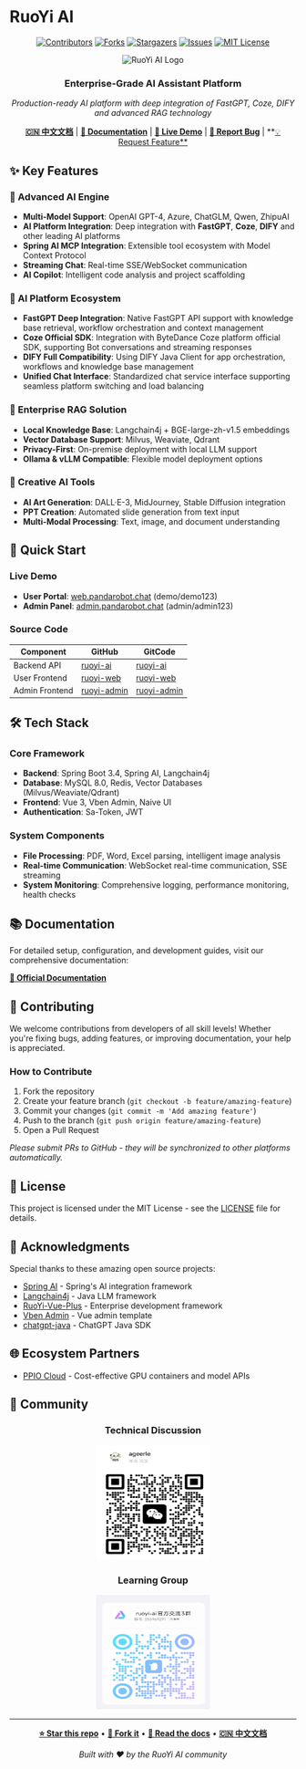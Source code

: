 
# RuoYi AI

<div align="center">

[![Contributors][contributors-shield]][contributors-url]
[![Forks][forks-shield]][forks-url]
[![Stargazers][stars-shield]][stars-url]
[![Issues][issues-shield]][issues-url]
[![MIT License][license-shield]][license-url]

<img src="image/00.png" alt="RuoYi AI Logo" width="120" height="120">

### Enterprise-Grade AI Assistant Platform

*Production-ready AI platform with deep integration of FastGPT, Coze, DIFY and advanced RAG technology*

**[🇨🇳 中文文档](README_CN.md)** | **[📖 Documentation](https://doc.pandarobot.chat)** | **[🚀 Live Demo](https://web.pandarobot.chat)** | **[🐛 Report Bug](https://github.com/ageerle/ruoyi-ai/issues)** | **[💡 Request Feature**](https://github.com/ageerle/ruoyi-ai/issues)

</div>


## ✨ Key Features

### 🤖 Advanced AI Engine
- **Multi-Model Support**: OpenAI GPT-4, Azure, ChatGLM, Qwen, ZhipuAI
- **AI Platform Integration**: Deep integration with **FastGPT**, **Coze**, **DIFY** and other leading AI platforms
- **Spring AI MCP Integration**: Extensible tool ecosystem with Model Context Protocol
- **Streaming Chat**: Real-time SSE/WebSocket communication
- **AI Copilot**: Intelligent code analysis and project scaffolding

### 🌟 AI Platform Ecosystem
- **FastGPT Deep Integration**: Native FastGPT API support with knowledge base retrieval, workflow orchestration and context management
- **Coze Official SDK**: Integration with ByteDance Coze platform official SDK, supporting Bot conversations and streaming responses
- **DIFY Full Compatibility**: Using DIFY Java Client for app orchestration, workflows and knowledge base management
- **Unified Chat Interface**: Standardized chat service interface supporting seamless platform switching and load balancing

### 🧠 Enterprise RAG Solution
- **Local Knowledge Base**: Langchain4j + BGE-large-zh-v1.5 embeddings
- **Vector Database Support**: Milvus, Weaviate, Qdrant
- **Privacy-First**: On-premise deployment with local LLM support
- **Ollama & vLLM Compatible**: Flexible model deployment options

### 🎨 Creative AI Tools
- **AI Art Generation**: DALL·E-3, MidJourney, Stable Diffusion integration
- **PPT Creation**: Automated slide generation from text input
- **Multi-Modal Processing**: Text, image, and document understanding



## 🚀 Quick Start

### Live Demo
- **User Portal**: [web.pandarobot.chat](https://web.pandarobot.chat) (demo/demo123)
- **Admin Panel**: [admin.pandarobot.chat](https://admin.pandarobot.chat) (admin/admin123)

### Source Code
| Component | GitHub | GitCode |
|-----------|--------|---------|
| Backend API | [ruoyi-ai](https://github.com/ageerle/ruoyi-ai) | [ruoyi-ai](https://gitcode.com/ageerle/ruoyi-ai) |
| User Frontend | [ruoyi-web](https://github.com/ageerle/ruoyi-web) | [ruoyi-web](https://gitcode.com/ageerle/ruoyi-web) |
| Admin Frontend | [ruoyi-admin](https://github.com/ageerle/ruoyi-admin) | [ruoyi-admin](https://gitcode.com/ageerle/ruoyi-admin) |

## 🛠️ Tech Stack

### Core Framework
- **Backend**: Spring Boot 3.4, Spring AI, Langchain4j
- **Database**: MySQL 8.0, Redis, Vector Databases (Milvus/Weaviate/Qdrant)
- **Frontend**: Vue 3, Vben Admin, Naive UI
- **Authentication**: Sa-Token, JWT

### System Components
- **File Processing**: PDF, Word, Excel parsing, intelligent image analysis
- **Real-time Communication**: WebSocket real-time communication, SSE streaming
- **System Monitoring**: Comprehensive logging, performance monitoring, health checks

## 📚 Documentation

For detailed setup, configuration, and development guides, visit our comprehensive documentation:

**[📖 Official Documentation](https://doc.pandarobot.chat)**

## 🤝 Contributing

We welcome contributions from developers of all skill levels! Whether you're fixing bugs, adding features, or improving documentation, your help is appreciated.

### How to Contribute
1. Fork the repository
2. Create your feature branch (`git checkout -b feature/amazing-feature`)
3. Commit your changes (`git commit -m 'Add amazing feature'`)
4. Push to the branch (`git push origin feature/amazing-feature`)
5. Open a Pull Request

*Please submit PRs to GitHub - they will be synchronized to other platforms automatically.*

## 📄 License

This project is licensed under the MIT License - see the [LICENSE](LICENSE) file for details.


## 🙏 Acknowledgments

Special thanks to these amazing open source projects:

- [Spring AI](https://spring.io/projects/spring-ai) - Spring's AI integration framework
- [Langchain4j](https://github.com/langchain4j/langchain4j) - Java LLM framework
- [RuoYi-Vue-Plus](https://gitee.com/dromara/RuoYi-Vue-Plus) - Enterprise development framework
- [Vben Admin](https://github.com/vbenjs/vue-vben-admin) - Vue admin template
- [chatgpt-java](https://github.com/Grt1228/chatgpt-java) - ChatGPT Java SDK

## 🌐 Ecosystem Partners

- [PPIO Cloud](https://ppinfra.com/user/register?invited_by=P8QTUY&utm_source=github_ruoyi-ai) - Cost-effective GPU containers and model APIs

## 💬 Community

<div align="center">

### Technical Discussion
<img src="image/wx.png" alt="WeChat Group" width="200" height="200">

### Learning Group
<img src="image/qq.png" alt="QQ Group" width="200" height="200">

</div>

---

<div align="center">

**[⭐ Star this repo](https://github.com/ageerle/ruoyi-ai)** • **[🍴 Fork it](https://github.com/ageerle/ruoyi-ai/fork)** • **[📖 Read the docs](https://doc.pandarobot.chat)** • **[🇨🇳 中文文档](README_CN.md)**

*Built with ❤️ by the RuoYi AI community*

</div>

<!-- Badge Links -->
[contributors-shield]: https://img.shields.io/github/contributors/ageerle/ruoyi-ai.svg?style=flat-square
[contributors-url]: https://github.com/ageerle/ruoyi-ai/graphs/contributors
[forks-shield]: https://img.shields.io/github/forks/ageerle/ruoyi-ai.svg?style=flat-square
[forks-url]: https://github.com/ageerle/ruoyi-ai/network/members
[stars-shield]: https://img.shields.io/github/stars/ageerle/ruoyi-ai.svg?style=flat-square
[stars-url]: https://github.com/ageerle/ruoyi-ai/stargazers
[issues-shield]: https://img.shields.io/github/issues/ageerle/ruoyi-ai.svg?style=flat-square
[issues-url]: https://github.com/ageerle/ruoyi-ai/issues
[license-shield]: https://img.shields.io/github/license/ageerle/ruoyi-ai.svg?style=flat-square
[license-url]: https://github.com/ageerle/ruoyi-ai/blob/main/LICENSE




